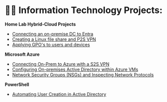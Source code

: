 <h1>👨‍💻 Information Technology Projects:</h2>
<b>Home Lab Hybrid-Cloud Projects</b>

- [Connecting an on-premise DC to Entra](https://github.com/henryossinger/Connecting-On-premise-DC-to-Entra)
- [Creating a Linux file share and P2S VPN](https://github.com/henryossinger/Creating-A-Linux-File-Share-and-P2S-VPN)
- [Applying GPO's to users and devices](https://github.com/henryossinger/Connecting-On-premise-DC-to-Entra)

<b>Microsoft Azure</b>
  - [Connecting On-Prem to Azure with a S2S VPN](https://github.com/henryossinger/Creating-a-S2S-VPN-Connecting-On-Prem-to-to-Azure)
  - [Configuring On-premises Active Directory within Azure VMs](https://github.com/henryossinger/Active-Directory)
  - [Network Security Groups (NSGs) and Inspecting Network Protocols](https://github.com/henryossinger/Network-Protocols)

<b>PowerShell</b>

  - [Automating User Creation in Active Directory](https://github.com/henryossinger/Automating-Tasks-In-Active-Directory/)
    




